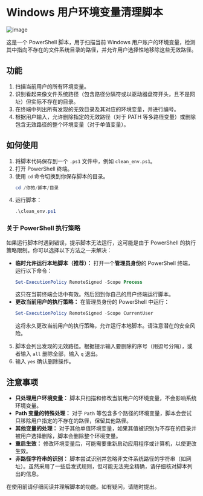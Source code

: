 # Windows 用户环境变量清理脚本

![image](https://github.com/user-attachments/assets/2358782d-2c24-46b1-af01-5740663be45c)


这是一个 PowerShell 脚本，用于扫描当前 Windows 用户账户的环境变量，检测其中指向不存在的文件系统目录的路径，并允许用户选择性地移除这些无效路径。

## 功能

1.  扫描当前用户的所有环境变量。
2.  识别看起来像文件系统路径（包含路径分隔符或以驱动器盘符开头，且不是网址）但实际不存在的目录。
3.  在终端中列出所有发现的无效目录及其对应的环境变量，并进行编号。
4.  根据用户输入，允许删除指定的无效路径（对于 PATH 等多路径变量）或删除包含无效路径的整个环境变量（对于单值变量）。

## 如何使用

1.  将脚本代码保存到一个 `.ps1` 文件中，例如 `clean_env.ps1`。
2.  打开 PowerShell 终端。
3.  使用 `cd` 命令切换到你保存脚本的目录。
    ```powershell
    cd /你的/脚本/目录
    ```
4.  运行脚本：
    ```powershell
    .\clean_env.ps1
    ```

### 关于 PowerShell 执行策略

如果运行脚本时遇到错误，提示脚本无法运行，这可能是由于 PowerShell 的执行策略限制。你可以选择以下方法之一来解决：

*   **临时允许运行本地脚本（推荐）：**
    打开一个**管理员身份**的 PowerShell 终端，运行以下命令：
    ```powershell
    Set-ExecutionPolicy RemoteSigned -Scope Process
    ```
    这只在当前终端会话中有效。然后回到你自己的用户终端运行脚本。
*   **更改当前用户的执行策略：**
    在管理员身份的 PowerShell 中运行：
    ```powershell
    Set-ExecutionPolicy RemoteSigned -Scope CurrentUser
    ```
    这将永久更改当前用户的执行策略，允许运行本地脚本。请注意潜在的安全风险。

5.  脚本会列出发现的无效路径。根据提示输入要删除的序号（用逗号分隔），或者输入 `all` 删除全部，输入 `q` 退出。
6.  输入 `yes` 确认删除操作。

## 注意事项

*   **只处理用户环境变量：** 脚本只扫描和修改当前用户的环境变量，不会影响系统环境变量。
*   **Path 变量的特殊处理：** 对于 `Path` 等包含多个路径的环境变量，脚本会尝试只移除用户指定的不存在的路径，保留其他路径。
*   **其他变量的处理：** 对于其他单值环境变量，如果其值被识别为不存在的目录并被用户选择删除，脚本会删除整个环境变量。
*   **重启生效：** 修改环境变量后，可能需要重新启动应用程序或计算机，以使更改生效。
*   **非路径字符串的识别：** 脚本尝试识别并忽略非文件系统路径的字符串（如网址）。虽然采用了一些启发式规则，但可能无法完全精确，请仔细核对脚本列出的信息。

在使用前请仔细阅读并理解脚本的功能。如有疑问，请随时提出。 
